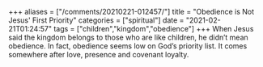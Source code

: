 +++
aliases = ["/comments/20210221-012457/"]
title = "Obedience is Not Jesus' First Priority"
categories = ["spiritual"]
date = "2021-02-21T01:24:57"
tags = ["children","kingdom","obedience"]
+++
When Jesus said the kingdom belongs to those who are like children, he didn’t mean obedience. In fact, obedience seems low on God’s priority list. It comes somewhere after love, presence and covenant loyalty.

